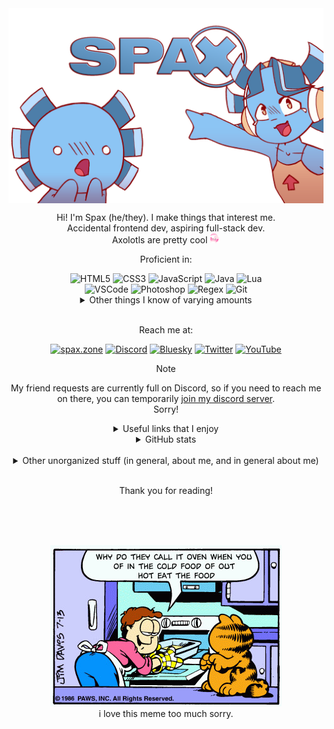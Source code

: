 <img align="center" src="assets/spax-banner.png" alt="A picture of a blue axolotl in shock and a blue anthropomorphic axolotl pointing at a stylized version of the &quot;SPAX&quot; registered logo."/>

<div align="center">

Hi! I'm Spax (he/they). I make things that interest me.  
Accidental frontend dev, aspiring full-stack dev.  
Axolotls are pretty cool <img alt="axolotl emoji" width="16px" src="./assets/axolotl.png">

Proficient in:

<img alt="HTML5" width="32px" src="https://api.iconify.design/skill-icons:html.svg?height=32" />
<img alt="CSS3" width="32px" src="https://api.iconify.design/skill-icons:css.svg?height=32" />
<img alt="JavaScript" width="32px" src="https://api.iconify.design/skill-icons:javascript.svg?height=32" />
<img alt="Java" width="32px" src="https://api.iconify.design/skill-icons:java-dark.svg?height=32" />
<img alt="Lua" width="32px" src="https://api.iconify.design/skill-icons:lua-dark.svg?height=32" />
<br>
<img alt="VSCode" width="32px" src="https://api.iconify.design/skill-icons:vscode-dark.svg?height=32" />
<img alt="Photoshop" width="32px" src="https://api.iconify.design/skill-icons:photoshop.svg?height=32" />
<img alt="Regex" width="32px" src="https://api.iconify.design/skill-icons:regex-dark.svg?height=32" />
<img alt="Git" width="32px" src="https://api.iconify.design/skill-icons:git.svg?height=32" />

<details>
<summary>Other things I know of varying amounts</summary>
<img alt="Python" width="32px" src="https://api.iconify.design/skill-icons:python-dark.svg?height=32" />
<img alt="TypeScript" width="32px" src="https://api.iconify.design/skill-icons:typescript.svg?height=32" />
<img alt="Markdown" width="32px" src="https://api.iconify.design/skill-icons:markdown-dark.svg?height=32" />
<br>
<img alt="Unix" width="32px" src="https://api.iconify.design/devicon:unix.svg?height=32" />
<img alt="Bash" width="32px" src="https://api.iconify.design/skill-icons:bash-dark.svg?height=32" />
<img alt="Node.js" width="32px" src="https://api.iconify.design/skill-icons:nodejs-dark.svg?height=32" />
<img alt="NPM" width="32px" src="https://api.iconify.design/skill-icons:npm-dark.svg?height=32" />
<br>
<img alt="Blender" width="32px" src="https://api.iconify.design/skill-icons:blender-dark.svg?height=32" />
<img alt="Illustrator" width="32px" src="https://api.iconify.design/skill-icons:illustrator.svg?height=32" />
<br>
<img alt="graphic design is my passion" width="32px" src="./assets/graphic-design.png" />
</details>
<br>

Reach me at:

[website]: https://spax.zone/
[discord]: https://discord.com/users/545395873891483662
[bluesky]: https://bsky.app/profile/spax.zone
[twitter]: https://twitter.com/Spaxolotl
[youtube]: https://www.youtube.com/channel/UC7dPLSdTRPbaYNQJdJM_6rQ

[<img alt="spax.zone" width="32px" src="https://api.iconify.design/bi:globe.svg?color=%2326417e&height=32" />][website]
[<img alt="Discord" width="32px" src="https://api.iconify.design/skill-icons:discord.svg?height=32" />][discord]
[<img alt="Bluesky" width="32px" src="https://api.iconify.design/fa6-brands:square-bluesky.svg?color=%231185fe&height=32" />][bluesky]
[<img alt="Twitter" width="32px" src="https://api.iconify.design/skill-icons:twitter.svg?height=32" />][twitter]
[<img alt="YouTube" width="32px" src="https://api.iconify.design/bi:youtube.svg?color=%23ea3323&height=32" />][youtube]

> [!NOTE]
> My friend requests are currently full on Discord, so if you need to
> reach me on there, you can temporarily
> [join my discord server](https://spax.zone/discord).  
> Sorry!

<details>
<summary>Useful links that I enjoy</summary>

<https://xyproblem.info/>  
<https://nohello.net/>  
<https://dontasktoask.com/>  
<https://yugoslavia.best/>  
<https://spax.zone/ratspin/>

</details>

<details>
<summary>GitHub stats</summary>

[![Spax's GitHub stats](https://github-readme-stats.vercel.app/api?username=SpiritAxolotl)](https://github.com/anuraghazra/github-readme-stats)
[![trophy](https://github-profile-trophy.vercel.app/?username=SpiritAxolotl&theme=onedark)](https://github.com/ryo-ma/github-profile-trophy)

</details>
<br>

</div>

<details align="center">
<summary>Other unorganized stuff (in general, about me, and in general about me)</summary>
<div align="left">

- I was forced to be an apple user for most of my life. trying to switch to linux as soon as possible
- I was diagnosed with severe ADHD at a very young age
  - It's excruciatingly hard for me to focus on things that I am disinterested in. On the complete opposite hand, I can get hyperfocused on things that pose as interesting challenges to me.
  - This made surviving academics a real pain.
  - I've tried my hand at medication in the past, but I've found that they just worsen my conditions, so I prefer being unmedicated.
- Self-taught how to use photoshop (with the free online clone called [photopea](https://photopea.com/)) because I wanted to make memes
- I'll PR your stuff if I think you're cool :)
- I am three degrees of separation from Joseph Robinette Biden Jr. and two degrees from Ben Shapiro
- I consider myself aromantic, so I PROMISE i am not hitting on you
- I've had about three years of programming experience, starting sophomore year of high school (late 2021). I took AP CSP and intro to webdev that year, and AP CSA the next year. Now I just program in my free time.
- There are a fair few copypastas that I find funny for no reason. sorry in advance if they get annoying
- I'm typically a fast learner. Good explanations and examples definitely help too.
- I have a small handful of viral youtube videos, the most prolific being [this](https://youtu.be/tvkxupwbFLk) (read the description for more context)
- You can see what sort of music I listen to on my [last.fm](https://last.fm/user/Spaxolotl). I only started using it recently but it's there if you want it
- The red/yellow/blue squiggly line under text is the bane of my existence. Like, shoo, I know what I typed, go away
- Wanting to get into more rhythm games. Currently I only play [OutFox](https://projectoutfox.com/) and [NotITG](https://noti.tg/)
- I put the pro in procrastination (hopefully not for long)
- ~~I'll be photoshop certified soon! Just gotta take the exam and boom, new thing to put on the resumé.~~ Plans fell through with this unfortunately so take my word that i know how to use it
- Politics are a weird subject for me. I'm not very into them, so if you bring it up, I'll talk about it, but don't expect much to come out of it.
- When applicable, emoticons > emojis. I don't use kaomoji so that's left up for the reader's interpretation
- Those two things at the top of this readme? The one on the right  is named Nahua, and she's a character I own. Spax, the one on the left, is a representation of me as a person, as a small blue axolotl for some reason. The lore is either dumb or nonexistent right now so I'll revisit it relatively soon (alongside the designs). Nahua has a refsheet which you can find [here](https://spax.zone/nahua-ref-sheet).
- I'd consider myself to have above-average grammar skills, but I've learned that a lot of things don't matter on the internet. As such, I have a small (previously unwritten) system of talking, depending on context:
  - Talking with frequent misspellings, no punctuation, and ignoring case, usually indicates that I'm joking or not taking something seriously
  - Talking as if I'm writing an email to my boss usually indicates that I am being 100% serious.
  - Something in between means that im normal 🧍
- I love talking with people. Shoot me a DM sometime!
  - Sorry if I end up being annoying to you :(. Just tell me and I'll get my act together
- Cilantro doesn't taste like soap to me but it does NOT taste good.
- Yeah I'm a furry (I was doomed from the start <img alt="shinji chair" width="16px" src="./assets/shinji.jpg">) but I'm only in it for the art. I'm not really interested in fursuiting (yet).
- I will NEVER use UwU and OwO unironically. Kill me on the spot if I do. (On the other hand, :3 is growing on me)
- I'm currently 18 years old. Yay! Taxes, alcohol in England, p~~opc~~orn, and being tried as an adult!
- I currently live in the midwest US
- Aspiring chaos gremlin with restraint
- Vanilla javascript is really cool, but having no javascript and just a completely static website is also really cool. I'm pretty minimalistic for some reason.
- You should hire me! This is the closest thing I have to a resume currently (but keep an eye out for <https://spax.zone/resume>).

</div>
</details>
<br>
<div align="center">

Thank you for reading!

<br>
<br>
<br>

![oven](./assets/oven.png)  
i love this meme too much sorry.

</div>
